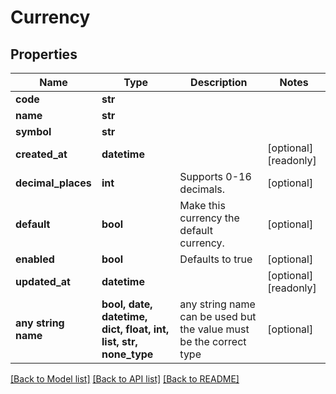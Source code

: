 # Currency


## Properties
Name | Type | Description | Notes
------------ | ------------- | ------------- | -------------
**code** | **str** |  | 
**name** | **str** |  | 
**symbol** | **str** |  | 
**created_at** | **datetime** |  | [optional] [readonly] 
**decimal_places** | **int** | Supports 0-16 decimals. | [optional] 
**default** | **bool** | Make this currency the default currency. | [optional] 
**enabled** | **bool** | Defaults to true | [optional] 
**updated_at** | **datetime** |  | [optional] [readonly] 
**any string name** | **bool, date, datetime, dict, float, int, list, str, none_type** | any string name can be used but the value must be the correct type | [optional]

[[Back to Model list]](../README.md#documentation-for-models) [[Back to API list]](../README.md#documentation-for-api-endpoints) [[Back to README]](../README.md)


